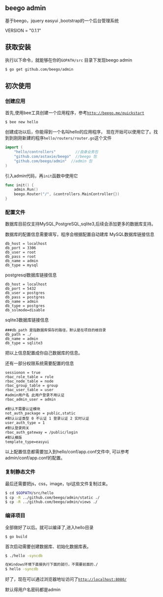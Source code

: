 ## beego admin

基于beego，jquery easyui ,bootstrap的一个后台管理系统

VERSION = "0.1.1"

## 获取安装

执行以下命令，就能够在你的`GOPATH/src` 目录下发现beego admin
```bash
$ go get github.com/beego/admin
```

## 初次使用

### 创建应用
首先,使用bee工具创建一个应用程序，参考[`http://beego.me/quickstart`](beego的入门)
```
$ bee new hello
```
创建成功以后，你能得到一个名叫hello的应用程序，
现在开始可以使用它了。找到到刚刚新建的程序`hello/routers/router.go`这个文件
```go
import (
	"hello/controllers" 		//自身业务包
	"github.com/astaxie/beego"  //beego 包
	"github.com/beego/admin"  //admin 包
)

```
引入admin代码，再`init`函数中使用它
```go
func init() {
	admin.Run()
	beego.Router("/", &controllers.MainController{})
}
```
### 配置文件

数据库目前仅支持MySQL,PostgreSQL,sqlite3,后续会添加更多的数据库支持。

数据库的配置信息需要填写，程序会根据配置自动建库
MySQL数据库链接信息
```
db_host = localhost
db_port = 3306
db_user = root
db_pass = root
db_name = admin
db_type = mysql
```
postgresql数据库链接信息
```
db_host = localhost
db_port = 5432
db_user = postgres
db_pass = postgres
db_name = admin
db_type = postgres
db_sslmode=disable
```
sqlite3数据库链接信息
```
###db_path 是指数据库保存的路径，默认是在项目的根目录
db_path = ./
db_name = admin
db_type = sqlite3
```
把以上信息配置成你自己数据库的信息。

还有一部分权限系统需要配置的信息
```
sessionon = true
rbac_role_table = role
rbac_node_table = node
rbac_group_table = group
rbac_user_table = user
#admin用户名 此用户登录不用认证
rbac_admin_user = admin

#默认不需要认证模块
not_auth_package = public,static
#默认认证类型 0 不认证 1 登录认证 2 实时认证
user_auth_type = 1
#默认登录网关
rbac_auth_gateway = /public/login
#默认模版
template_type=easyui
```
以上配置信息都需要加入到hello/conf/app.conf文件中, 可以参考admin/conf/app.conf的配置。

### 复制静态文件

最后还需要把js，css，image，tpl这些文件复制过来。
```bash
$ cd $GOPATH/src/hello
$ cp -R ../github.com/beego/admin/static ./
$ cp -R ../github.com/beego/admin/views ./

```
### 编译项目

全部做好了以后。就可以编译了,进入hello目录
```
$ go build
```
首次启动需要创建数据库、初始化数据库表。
```bash
$ ./hello -syncdb

在Windows环境下直接执行下面的就行，不需要前面的./
$ hello -syncdb
```
好了，现在可以通过浏览器地址访问了[`http://localhost:8080/`](http://localhost:8080/)

默认得用户名密码都是admin


